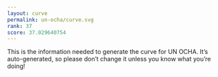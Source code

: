 ```yaml
---
layout: curve
permalink: un-ocha/curve.svg
rank: 37
score: 37.029640754
---
```


This is the information needed to generate the curve for UN OCHA. It’s
auto-generated, so please don’t change it unless you know what you’re
doing!
